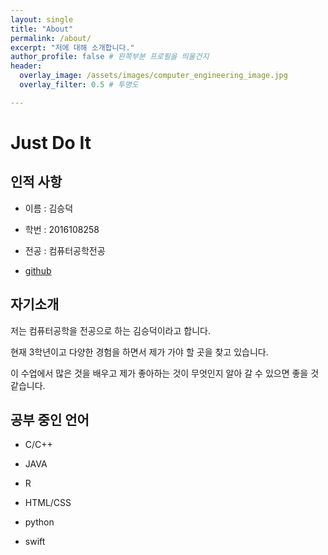 ```yaml
---
layout: single
title: "About"
permalink: /about/
excerpt: "저에 대해 소개합니다."
author_profile: false # 왼쪽부분 프로필을 띄울건지
header:
  overlay_image: /assets/images/computer_engineering_image.jpg
  overlay_filter: 0.5 # 투명도

---
```


# Just Do It

## 인적 사항

- 이름 : 김승덕

- 학번 : 2016108258

- 전공 : 컴퓨터공학전공

- [github](https://github.com/kimseungdeok)

## 자기소개
저는 컴퓨터공학을 전공으로 하는 김승덕이라고 합니다.

현재 3학년이고 다양한 경험을 하면서 제가 가야 할 곳을 찾고 있습니다. 

이 수업에서 많은 것을 배우고 제가 좋아하는 것이 무엇인지 알아 갈 수 있으면 좋을 것 같습니다.

## 공부 중인 언어
- C/C++ 

- JAVA

- R

- HTML/CSS

- python

- swift


